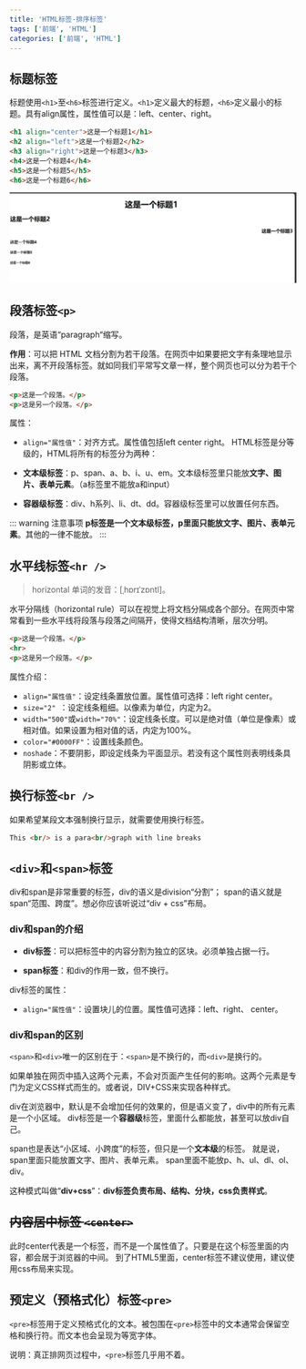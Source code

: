 ```yaml
---
title: 'HTML标签-排序标签'
tags: ['前端', 'HTML']
categories: ['前端', 'HTML']
---
```


## 标题标签
标题使用`<h1>`至`<h6>`标签进行定义。`<h1>`定义最大的标题，`<h6>`定义最小的标题。具有align属性，属性值可以是：left、center、right。

```html
<h1 align="center">这是一个标题1</h1>
<h2 align="left">这是一个标题2</h2>
<h3 align="right">这是一个标题3</h3>
<h4>这是一个标题4</h4>
<h5>这是一个标题5</h5>
<h6>这是一个标题6</h6>
```
![标题标签](./assets/c9186f510dbe4c6487f09d84c50c4b53.png)

## 段落标签`<p>`
段落，是英语“paragraph“缩写。

**作用**：可以把 HTML 文档分割为若干段落。在网页中如果要把文字有条理地显示出来，离不开段落标签。就如同我们平常写文章一样，整个网页也可以分为若干个段落。

```html
<p>这是一个段落。</p>
<p>这是另一个段落。</p>
```
属性：

- `align="属性值"`：对齐方式。属性值包括left center right。
  HTML标签是分等级的，HTML将所有的标签分为两种：

- **文本级标签**：p、span、a、b、i、u、em。文本级标签里只能放**文字、图片、表单元素**。（a标签里不能放a和input）

- **容器级标签**：div、h系列、li、dt、dd。容器级标签里可以放置任何东西。

::: warning 注意事项
**p标签是一个文本级标签，p里面只能放文字、图片、表单元素**。其他的一律不能放。
:::

## 水平线标签`<hr />`

> horizontal 单词的发音：[ˌhɒrɪˈzɒntl]。

水平分隔线（horizontal rule）可以在视觉上将文档分隔成各个部分。在网页中常常看到一些水平线将段落与段落之间隔开，使得文档结构清晰，层次分明。

```html
<p>这是一个段落。</p>
<hr>
<p>这是另一个段落。</p>
```

属性介绍：
- `align="属性值"`：设定线条置放位置。属性值可选择：left right center。
- `size="2" `：设定线条粗细。以像素为单位，内定为2。
- `width="500"`或`width="70%"`：设定线条长度。可以是绝对值（单位是像素）或相对值。如果设置为相对值的话，内定为100%。
- `color="#0000FF"`：设置线条颜色。
- `noshade`：不要阴影，即设定线条为平面显示。若没有这个属性则表明线条具阴影或立体。

## 换行标签`<br />`
如果希望某段文本强制换行显示，就需要使用换行标签。
```html
This <br/> is a para<br/>graph with line breaks
```

## `<div>`和`<span>`标签
div和span是非常重要的标签，div的语义是division“分割”； span的语义就是span“范围、跨度”。想必你应该听说过“div + css”布局。

### div和span的介绍
- **div标签**：可以把标签中的内容分割为独立的区块。必须单独占据一行。

- **span标签**：和div的作用一致，但不换行。

div标签的属性：

- `align="属性值"`：设置块儿的位置。属性值可选择：left、right、 center。

### div和span的区别
`<span>`和`<div>`唯一的区别在于：`<span>`是不换行的，而`<div>`是换行的。

如果单独在网页中插入这两个元素，不会对页面产生任何的影响。这两个元素是专门为定义CSS样式而生的。或者说，DIV+CSS来实现各种样式。

div在浏览器中，默认是不会增加任何的效果的，但是语义变了，div中的所有元素是一个小区域。
div标签是一个**容器级**标签，里面什么都能放，甚至可以放div自己。

span也是表达“小区域、小跨度”的标签，但只是一个**文本级**的标签。
就是说，span里面只能放置文字、图片、表单元素。 span里面不能放p、h、ul、dl、ol、div。


这种模式叫做“**div+css**”：**div标签负责布局、结构、分块，css负责样式**。

## ~~内容居中标签 `<center>`~~

此时center代表是一个标签，而不是一个属性值了。只要是在这个标签里面的内容，都会居于浏览器的中间。
到了HTML5里面，center标签不建议使用，建议使用css布局来实现。


## 预定义（预格式化）标签`<pre>`

`<pre>`标签用于定义预格式化的文本。被包围在`<pre>`标签中的文本通常会保留空格和换行符。而文本也会呈现为等宽字体。

说明：真正排网页过程中，`<pre>`标签几乎用不着。
